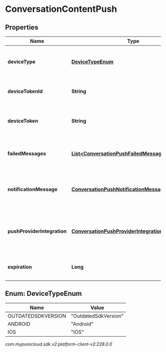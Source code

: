 # ConversationContentPush


## Properties

| Name | Type | Description | Notes |
| ------------ | ------------- | ------------- | ------------- |
| **deviceType** | [**DeviceTypeEnum**](#Enum--DeviceTypeEnum) | The device type used to send the push notification |  |
| **deviceTokenId** | **String** | Unique Id of the device token |  |
| **deviceToken** | **String** | device token from the notification provider |  |
| **failedMessages** | [**List&lt;ConversationPushFailedMessageReferences&gt;**](ConversationPushFailedMessageReferences) | MessageIds failed to be sent which trigger the push event |  |
| **notificationMessage** | [**ConversationPushNotificationMessageLabel**](ConversationPushNotificationMessageLabel) | Title and body localized according to deployment |  |
| **pushProviderIntegration** | [**ConversationPushProviderIntegration**](ConversationPushProviderIntegration) | Push provider integrations details configured on the deployment |  |
| **expiration** | **Long** | The time to live of the pushed message |  |


## Enum: DeviceTypeEnum

| Name | Value |
| ---- | ----- |
| OUTDATEDSDKVERSION | &quot;OutdatedSdkVersion&quot; | 
| ANDROID | &quot;Android&quot; | 
| IOS | &quot;IOS&quot; | 




_com.mypurecloud.sdk.v2:platform-client-v2:228.0.0_
